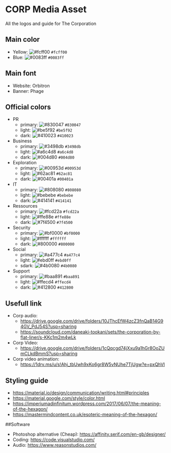 # CORP Media Asset
All the logos and guide for The Corporation

## Main color
* Yellow: ![#fcff00](https://via.placeholder.com/15/fcff00/000000?text=+) `#fcff00`
* Blue: ![#0083ff](https://via.placeholder.com/15/0083ff/000000?text=+) `#0083ff`

## Main font
* Website: Orbitron
* Banner: Phage

## Official colors
* PR
  * primary: ![#830047](https://via.placeholder.com/15/830047/000000?text=+) `#830047`
  * light: ![#be5f92](https://via.placeholder.com/15/be5f92/000000?text=+) `#be5f92`
  * dark: ![#410023](https://via.placeholder.com/15/410023/000000?text=+) `#410023`
* Business
  * primary: ![#3498db](https://via.placeholder.com/15/3498db/000000?text=+) `#3498db`
  * light: ![#a6c4d8](https://via.placeholder.com/15/a6c4d8/000000?text=+) `#a6c4d8`
  * dark: ![#004d80](https://via.placeholder.com/15/004d80/000000?text=+) `#004d80`
* Exploration
  * primary: ![#00953d](https://via.placeholder.com/15/00953d/000000?text=+) `#00953d`
  * light: ![#62ac81](https://via.placeholder.com/15/62ac81/000000?text=+) `#62ac81`
  * dark: ![#00401a](https://via.placeholder.com/15/00401a/000000?text=+) `#00401a`
* IT
  * primary: ![#808080](https://via.placeholder.com/15/808080/000000?text=+) `#808080`
  * light: ![#bebebe](https://via.placeholder.com/15/bebebe/000000?text=+) `#bebebe`
  * dark: ![#414141](https://via.placeholder.com/15/414141/000000?text=+) `#414141`
* Ressources
  * primary: ![#fcd22a](https://via.placeholder.com/15/fcd22a/000000?text=+) `#fcd22a`
  * light: ![#ffe88e](https://via.placeholder.com/15/ffe88e/000000?text=+) `#ffe88e`
  * dark: ![#7f4500](https://via.placeholder.com/15/7f4500/000000?text=+) `#7f4500`
* Security
  * primary: ![#bf0000](https://via.placeholder.com/15/bf0000/000000?text=+) `#bf0000`
  * light: ![#ffffff](https://via.placeholder.com/15/ffffff/000000?text=+) `#ffffff`
  * dark: ![#800000](https://via.placeholder.com/15/800000/000000?text=+) `#800000`
* Social
  * primary: ![#a477c4](https://via.placeholder.com/15/a477c4/000000?text=+) `#a477c4`
  * light: ![#ebd0ff](https://via.placeholder.com/15/ebd0ff/000000?text=+) `#ebd0ff`
  * sdark: ![#4b0080](https://via.placeholder.com/15/4b0080/000000?text=+) `#4b0080`
* Support
  * primary: ![#baa891](https://via.placeholder.com/15/baa891/000000?text=+) `#baa891`
  * light: ![#ffecd4](https://via.placeholder.com/15/ffecd4/000000?text=+) `#ffecd4`
  * dark: ![#412800](https://via.placeholder.com/15/412800/000000?text=+) `#412800`

## Usefull link
* Corp audio:  
  * https://drive.google.com/drive/folders/10JThcEfW4zcZ3fnQaB14G94GV_PdJ54S?usp=sharing
  * https://soundcloud.com/daneaki-tookani/sets/the-corporation-by-flat-liner/s-KKc1m2m4wLk
* Corp Video:  
  * https://drive.google.com/drive/folders/1cQqcgd74jXxu9a1hGr8OoZUmCLkdBmmS?usp=sharing
* Corp video animation: 
  * https://1drv.ms/u/s!Ahj_tbUwh9xKo6gr8W5vNUhe7TjUgw?e=pxQhVI

## Styling guide
* https://material.io/design/communication/writing.html#principles
* https://material.google.com/style/color.html
* https://imperiumadinfinitum.wordpress.com/2017/06/07/the-meaning-of-the-hexagon/
* https://mastermindcontent.co.uk/esoteric-meaning-of-the-hexagon/

##Software
* Photoshop alternative (Cheap):  https://affinity.serif.com/en-gb/designer/
* Coding: https://code.visualstudio.com/
* Audio: https://www.reasonstudios.com/
